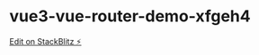 # vue3-vue-router-demo-xfgeh4

[Edit on StackBlitz ⚡️](https://stackblitz.com/edit/vue3-vue-router-demo-xfgeh4)